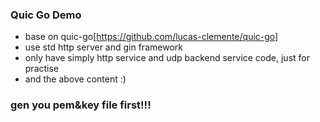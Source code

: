### Quic Go Demo

- base on quic-go[https://github.com/lucas-clemente/quic-go]
- use std http server and gin framework
- only have simply http service and udp backend service code, just for practise
- and the above content :)


### gen you pem&key file first!!!